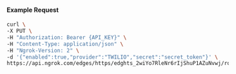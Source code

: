 <!-- Code generated for API Clients. DO NOT EDIT. -->

#### Example Request

```bash
curl \
-X PUT \
-H "Authorization: Bearer {API_KEY}" \
-H "Content-Type: application/json" \
-H "Ngrok-Version: 2" \
-d '{"enabled":true,"provider":"TWILIO","secret":"secret_token"}' \
https://api.ngrok.com/edges/https/edghts_2wiYo7RleNr6rIjShuP1AZuNvwj/routes/edghtsrt_2wiYo75UW3rW49JGx7Z2DMfYgKZ/webhook_verification
```
